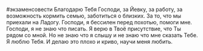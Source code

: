 #экзаменсовести 
Благодарю Тебя Господи, за Йевку, за работу, за возможность кормить семью, заботиться о близких. За то, что мы приехали на Ладогу.
Господи, я бессилен перед похотью, помоги мне.
Господи, я не знаю что писать. Я верю в Твоё присутствие, что Ты рядом со мной. Но не знаю что я слышу и не знаю что мне сказать Тебе. Я люблю Тебя. И делаю это плохо и криво, научи меня любить.
